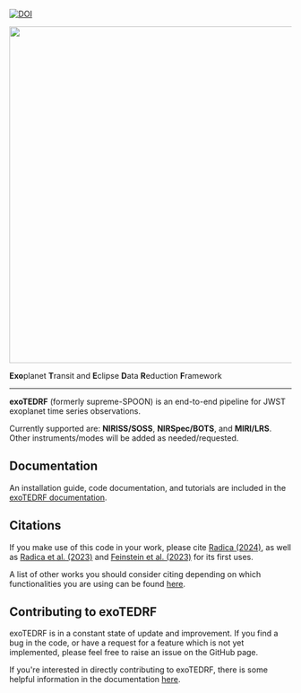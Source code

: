 [![DOI](https://joss.theoj.org/papers/10.21105/joss.06898/status.svg)](https://doi.org/10.21105/joss.06898)

<p align="center">
  <img width = "600" src="./docs/figures/logo.png"/>
</p>

**Exo**planet **T**ransit and **E**clipse **D**ata **R**eduction **F**ramework
___


**exoTEDRF** (formerly supreme-SPOON) is an end-to-end pipeline for JWST exoplanet time series observations.  

Currently supported are: **NIRISS/SOSS**, **NIRSpec/BOTS**, and **MIRI/LRS**. Other instruments/modes will be added as needed/requested. 

## Documentation
An installation guide, code documentation, and tutorials are included in the [exoTEDRF documentation](https://exotedrf.readthedocs.io/en/latest/index.html).

## Citations
If you make use of this code in your work, please cite [Radica (2024)](https://ui.adsabs.harvard.edu/abs/2024arXiv240717541R/abstract), as well as [Radica et al. (2023)](https://ui.adsabs.harvard.edu/abs/2023MNRAS.524..835R/abstract) 
and [Feinstein et al. (2023)](https://ui.adsabs.harvard.edu/abs/2023Natur.614..670F/abstract) for its first uses.  

A list of other works you should consider citing depending on which functionalities you are using can be found [here](https://exotedrf.readthedocs.io/en/latest/content/citations.html).

## Contributing to exoTEDRF
exoTEDRF is in a constant state of update and improvement. If you find a bug in the code, or have a request for a feature which is not yet implemented, please feel free to raise an issue on the GitHub page. 

If you're interested in directly contributing to exoTEDRF, there is some helpful information in the documentation [here](https://exotedrf.readthedocs.io/en/latest/content/contributions.html).